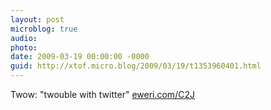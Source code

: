 ```yaml
---
layout: post
microblog: true
audio: 
photo: 
date: 2009-03-19 00:00:00 -0000
guid: http://xtof.micro.blog/2009/03/19/t1353960401.html
---
```

Twow: "twouble with twitter" [eweri.com/C2J](http://eweri.com/C2J)
